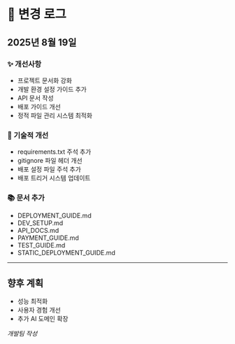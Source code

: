 # 📝 변경 로그

## 2025년 8월 19일

### ✨ 개선사항
- 프로젝트 문서화 강화
- 개발 환경 설정 가이드 추가
- API 문서 작성
- 배포 가이드 개선
- 정적 파일 관리 시스템 최적화

### 🔧 기술적 개선
- requirements.txt 주석 추가
- gitignore 파일 헤더 개선
- 배포 설정 파일 주석 추가
- 배포 트리거 시스템 업데이트

### 📚 문서 추가
- DEPLOYMENT_GUIDE.md
- DEV_SETUP.md  
- API_DOCS.md
- PAYMENT_GUIDE.md
- TEST_GUIDE.md
- STATIC_DEPLOYMENT_GUIDE.md

---

## 향후 계획
- 성능 최적화
- 사용자 경험 개선
- 추가 AI 도메인 확장

*개발팀 작성*
